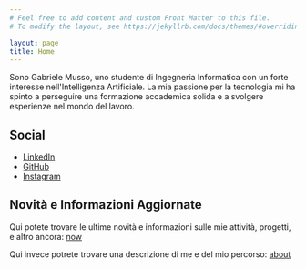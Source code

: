 ```yaml
---
# Feel free to add content and custom Front Matter to this file.
# To modify the layout, see https://jekyllrb.com/docs/themes/#overriding-theme-defaults

layout: page
title: Home
---
```



Sono Gabriele Musso, uno studente di Ingegneria Informatica con un forte interesse nell'Intelligenza Artificiale. La mia passione per la tecnologia mi ha spinto a perseguire una formazione accademica solida e a svolgere esperienze nel mondo del lavoro.

## Social

- [LinkedIn](https://www.linkedin.com/in/gabriele-musso-a0a131162/)
- [GitHub](https://github.com/Montenigri/)
- [Instagram](https://www.instagram.com/montenigri/)


## Novità e Informazioni Aggiornate

Qui potete trovare le ultime novità e informazioni sulle mie attività, progetti, e altro ancora: [now](/now/)

Qui invece potrete trovare una descrizione di me e del mio percorso: [about](/about/)